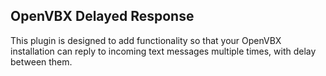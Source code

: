 ## OpenVBX Delayed Response

This plugin is designed to add functionality so that your OpenVBX installation can reply to incoming text messages multiple times, with delay between them.